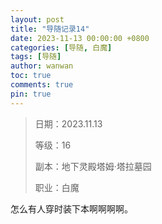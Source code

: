 ```yaml
---
layout: post
title: "导随记录14"
date: 2023-11-13 00:00:00 +0800
categories: [导随, 白魔]
tags: [导随]
author: wanwan
toc: true
comments: true
pin: true
---
```

> 日期：2023.11.13
>
> 等级：16
>
> 副本：地下灵殿塔姆·塔拉墓园
>
> 职业：白魔

怎么有人穿时装下本啊啊啊啊。